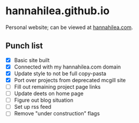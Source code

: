 # hannahilea.github.io

Personal website; can be viewed at [hannahilea.com](https://hannahilea.com).

## Punch list
- [x] Basic site built
- [x] Connected with my hannahilea.com domain
- [x] Update style to not be full copy-pasta
- [x] Port over projects from deprecated mcgill site 
- [ ] Fill out remaining project page links
- [ ] Update deets on home page
- [ ] Figure out blog situation
- [ ] Set up rss feed
- [ ] Remove "under construction" flags
